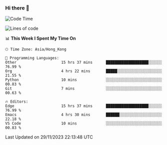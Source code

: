 ### Hi there 👋

<!--
**nicehiro/nicehiro** is a ✨ _special_ ✨ repository because its `README.md` (this file) appears on your GitHub profile.

Here are some ideas to get you started:

- 🔭 I’m currently working on ...
- 🌱 I’m currently learning ...
- 👯 I’m looking to collaborate on ...
- 🤔 I’m looking for help with ...
- 💬 Ask me about ...
- 📫 How to reach me: ...
- 😄 Pronouns: ...
- ⚡ Fun fact: ...
-->

<!--START_SECTION:waka-->
![Code Time](http://img.shields.io/badge/Code%20Time-108%20hrs%205%20mins-blue)

![Lines of code](https://img.shields.io/badge/From%20Hello%20World%20I%27ve%20Written-2.6%20million%20lines%20of%20code-blue)

📊 **This Week I Spent My Time On** 

```text
🕑︎ Time Zone: Asia/Hong_Kong

💬 Programming Languages: 
Other                    15 hrs 37 mins      ███████████████████░░░░░░   76.99 % 
Org                      4 hrs 22 mins       █████░░░░░░░░░░░░░░░░░░░░   21.55 % 
Python                   10 mins             ░░░░░░░░░░░░░░░░░░░░░░░░░   00.83 % 
Git                      7 mins              ░░░░░░░░░░░░░░░░░░░░░░░░░   00.63 % 

🔥 Editors: 
Edge                     15 hrs 37 mins      ███████████████████░░░░░░   76.99 % 
Emacs                    4 hrs 30 mins       ██████░░░░░░░░░░░░░░░░░░░   22.18 % 
VS Code                  10 mins             ░░░░░░░░░░░░░░░░░░░░░░░░░   00.83 % 
```


 Last Updated on 29/11/2023 22:13:48 UTC
<!--END_SECTION:waka-->
